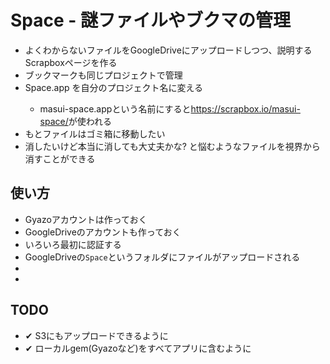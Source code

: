 <h1>Space - 謎ファイルやブクマの管理</h1>

<ul>
  <li>よくわからないファイルをGoogleDriveにアップロードしつつ、説明するScrapboxページを作る</li>
  <li>ブックマークも同じプロジェクトで管理</li>
  <li>Space.app を自分のプロジェクト名に変える</li>
  <ul>
    <li>masui-space.appという名前にすると<a href="https://scrapbox.io/masui-space/">https://scrapbox.io/masui-space/</a>が使われる
  </ul>
  <li>もとファイルはゴミ箱に移動したい</li>
  <li>消したいけど本当に消しても大丈夫かな? と悩むようなファイルを視界から消すことができる</li>
</ul>

<h2>使い方</h2>

<ul>
  <li>Gyazoアカウントは作っておく</li>
  <li>GoogleDriveのアカウントも作っておく</li>
  <li>いろいろ最初に認証する</li>
  <li>GoogleDriveの<code>Space</code>というフォルダにファイルがアップロードされる</li>
  <li></li>
  <li></li>
</ul>

<h2>TODO</h2>

<ul>
  <li>✔ S3にもアップロードできるように</li>
  <li>✔ ローカルgem(Gyazoなど)をすべてアプリに含むように</li>
</ul>
